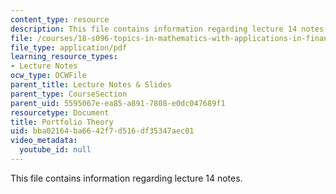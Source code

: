 ```yaml
---
content_type: resource
description: This file contains information regarding lecture 14 notes.
file: /courses/18-s096-topics-in-mathematics-with-applications-in-finance-fall-2013/bba02164ba6642f7d516df35347aec01_MIT18_S096F13_lecnote14.pdf
file_type: application/pdf
learning_resource_types:
- Lecture Notes
ocw_type: OCWFile
parent_title: Lecture Notes & Slides
parent_type: CourseSection
parent_uid: 5595067e-ea85-a891-7808-e0dc047689f1
resourcetype: Document
title: Portfolio Theory
uid: bba02164-ba66-42f7-d516-df35347aec01
video_metadata:
  youtube_id: null
---
```

This file contains information regarding lecture 14 notes.

